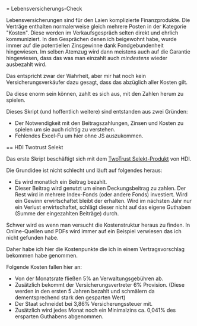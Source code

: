 = Lebensversicherungs-Check

Lebensversicherungen sind für den Laien komplizierte Finanzprodukte. Die Verträge enthalten normalerweise gleich mehrere Posten in der Kategorie "Kosten". Diese werden im Verkaufsgespräch selten direkt und ehrlich kommuniziert. In den Gesprächen denen ich beigewohnt habe, wurde immer auf die potentiellen Zinsgewinne dank Fondgebundenheit hingewiesen. Im selben Atemzug wird dann meistens auch auf die Garantie hingewiesen, dass das was man einzahlt auch *mindestens* wieder ausbezahlt wird.

Das entspricht zwar der Wahrheit, aber mir hat noch kein Versicherungsverkäufer dazu gesagt, dass das abzüglich aller Kosten gilt.

Da diese enorm sein können, zahlt es sich aus, mit den Zahlen herum zu spielen. 

Dieses Skript (und hoffentlich weitere) sind entstanden aus zwei Gründen:

* Der Notwendigkeit mit den Beitragszahlungen, Zinsen und Kosten zu spielen um sie auch richtig zu verstehen.
* Fehlendes Excel-Fu um hier ohne JS auszukommen.

== HDI Twotrust Selekt

Das erste Skript beschäftigt sich mit dem [TwoTrust Selekt-Produkt](https://www.hdi.de/multiselekt/) von HDI.

Die Grundidee ist nicht schlecht und läuft auf folgendes heraus:

* Es wird monatlich ein Beitrag bezahlt.
* Dieser Beitrag wird genutzt um einen Deckungsbeitrag zu zahlen. Der Rest wird in mehrere Index-Fonds (oder andere Fonds) investiert. Wird ein Gewinn erwirtschaftet bleibt der erhalten. Wird im nächsten Jahr nur ein Verlust erwirtschaftet, schlägt dieser nicht auf das eigene Guthaben (Summe der eingezahlten Beiträge) durch.

Schwer wird es wenn man versucht die Kostenstruktur heraus zu finden. In Online-Quellen und PDFs wird immer auf ein Beispiel verwiesen das ich nicht gefunden habe.

Daher habe ich hier die Kostenpunkte die ich in einem Vertragsvorschlag bekommen habe genommen.

Folgende Kosten fallen hier an:
* Von der Monatsrate fließen 5% an Verwaltungsgebühren ab.
* Zusätzlich bekommt der Versicherungsvertreter 6% Provision. (Diese werden in den ersten 5 Jahren bezahlt und schmälern da dementsprechend stark den gesparten Wert)
* Der Staat schneidet bei 3,86% Versicherungssteuer mit. 
* Zusätzlich wird jedes Monat noch ein Minimalzins ca. 0,041% des ersparten Guthabens abgenommen. 